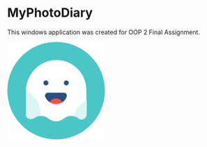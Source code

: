 # MyPhotoDiary

This windows application was created for OOP 2 Final Assignment. 

![alt text](https://github.com/shartazkhan/MyPhotoDiary/blob/master/PhotoDiary2/Image/Avatar.png)
